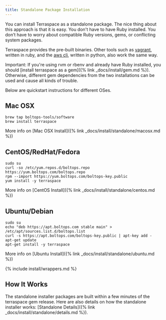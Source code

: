```yaml
---
title: Standalone Package Installation
---
```


You can install Terraspace as a standalone package.  The nice thing about this approach is that it is easy. You don't have to have Ruby installed. You don’t have to worry about compatible Ruby versions, gems, or conflicting system packages.

Terraspace provides the pre-built binaries. Other tools such as [vagrant](https://www.vagrantup.com/), written in ruby, and the [aws cli](https://aws.amazon.com/cli/), written in python, also work the same way.

Important: If you're using rvm or rbenv and already have Ruby installed, you should [install terraspace as a gem]({% link _docs/install/gem.md %}). Otherwise, different gem dependencies from the two installations can be used and cause all kinds of trouble.

Below are quickstart instructions for different OSes.

## Mac OSX

    brew tap boltops-tools/software
    brew install terraspace

More info on [Mac OSX Install]({% link _docs/install/standalone/macosx.md %})

## CentOS/RedHat/Fedora

    sudo su
    curl -so /etc/yum.repos.d/boltops.repo https://yum.boltops.com/boltops.repo
    rpm --import https://yum.boltops.com/boltops-key.public
    yum install -y terraspace

More info on [CentOS Install]({% link _docs/install/standalone/centos.md %})

## Ubuntu/Debian

    sudo su
    echo "deb https://apt.boltops.com stable main" > /etc/apt/sources.list.d/boltops.list
    curl -s https://apt.boltops.com/boltops-key.public | apt-key add -
    apt-get update
    apt-get install -y terraspace

More info on [Ubuntu Install]({% link _docs/install/standalone/ubuntu.md %})

{% include install/wrappers.md %}

## How It Works

The standalone installer packages are built within a few minutes of the terraspace gem release. Here are also details on how the standalone installer works: [Standalone Details]({% link _docs/install/standalone/details.md %}).
